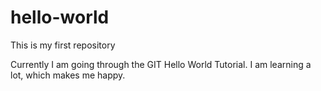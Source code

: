 # hello-world
This is my first repository

Currently I am going through the GIT Hello World Tutorial. I am learning a lot, which makes me happy.
